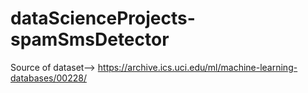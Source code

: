 # dataScienceProjects-spamSmsDetector

Source of dataset--> https://archive.ics.uci.edu/ml/machine-learning-databases/00228/
